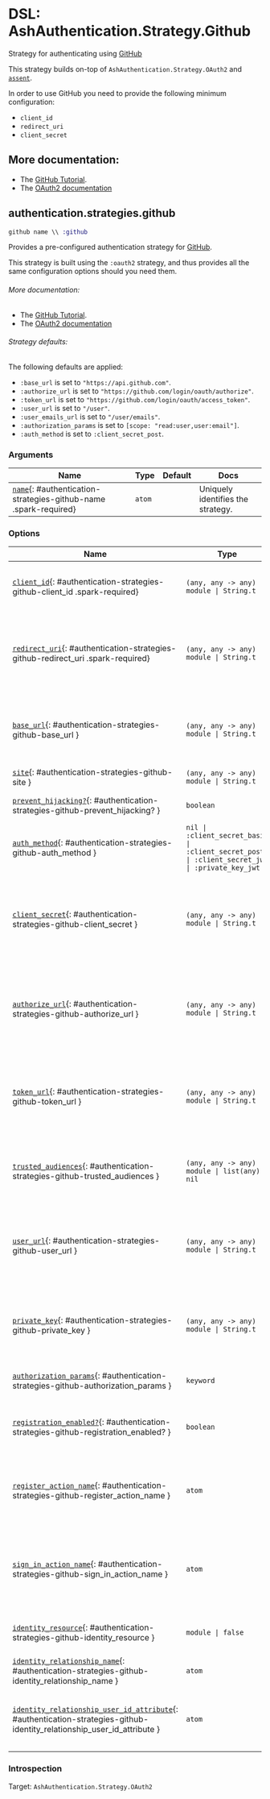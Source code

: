 <!--
This file was generated by Spark. Do not edit it by hand.
-->
# DSL: AshAuthentication.Strategy.Github

Strategy for authenticating using [GitHub](https://github.com)

This strategy builds on-top of `AshAuthentication.Strategy.OAuth2` and
[`assent`](https://hex.pm/packages/assent).

In order to use GitHub you need to provide the following minimum configuration:

  - `client_id`
  - `redirect_uri`
  - `client_secret`

## More documentation:
- The [GitHub Tutorial](/documentation/tutorial/github.md).
- The [OAuth2 documentation](`AshAuthentication.Strategy.OAuth2`)



## authentication.strategies.github
```elixir
github name \\ :github
```


Provides a pre-configured authentication strategy for [GitHub](https://github.com/).

This strategy is built using the `:oauth2` strategy, and thus provides all the same
configuration options should you need them.

###### More documentation:
- The [GitHub Tutorial](/documentation/tutorial/github.md).
- The [OAuth2 documentation](`AshAuthentication.Strategy.OAuth2`)

###### Strategy defaults:

The following defaults are applied:

* `:base_url` is set to `"https://api.github.com"`.
* `:authorize_url` is set to `"https://github.com/login/oauth/authorize"`.
* `:token_url` is set to `"https://github.com/login/oauth/access_token"`.
* `:user_url` is set to `"/user"`.
* `:user_emails_url` is set to `"/user/emails"`.
* `:authorization_params` is set to `[scope: "read:user,user:email"]`.
* `:auth_method` is set to `:client_secret_post`.







### Arguments

| Name | Type | Default | Docs |
|------|------|---------|------|
| [`name`](#authentication-strategies-github-name){: #authentication-strategies-github-name .spark-required} | `atom` |  | Uniquely identifies the strategy. |
### Options

| Name | Type | Default | Docs |
|------|------|---------|------|
| [`client_id`](#authentication-strategies-github-client_id){: #authentication-strategies-github-client_id .spark-required} | `(any, any -> any) \| module \| String.t` |  | The OAuth2 client ID.  Takes either a module which implements the `AshAuthentication.Secret` behaviour, a 2 arity anonymous function or a string. |
| [`redirect_uri`](#authentication-strategies-github-redirect_uri){: #authentication-strategies-github-redirect_uri .spark-required} | `(any, any -> any) \| module \| String.t` |  | The callback URI *base*. Not the whole URI back to the callback endpoint, but the URI to your `AuthPlug`. Takes either a module which implements the `AshAuthentication.Secret` behaviour, a 2 arity anonymous function or a string. |
| [`base_url`](#authentication-strategies-github-base_url){: #authentication-strategies-github-base_url } | `(any, any -> any) \| module \| String.t` | `"https://api.github.com"` | The base URL of the OAuth2 server - including the leading protocol (ie `https://`).  Takes either a module which implements the `AshAuthentication.Secret` behaviour, a 2 arity anonymous function or a string. |
| [`site`](#authentication-strategies-github-site){: #authentication-strategies-github-site } | `(any, any -> any) \| module \| String.t` |  | Deprecated: Use `base_url` instead. |
| [`prevent_hijacking?`](#authentication-strategies-github-prevent_hijacking?){: #authentication-strategies-github-prevent_hijacking? } | `boolean` | `true` | Requires a confirmation add_on to be present if the password strategy is used with the same identity_field. |
| [`auth_method`](#authentication-strategies-github-auth_method){: #authentication-strategies-github-auth_method } | `nil \| :client_secret_basic \| :client_secret_post \| :client_secret_jwt \| :private_key_jwt` | `:client_secret_post` | The authentication strategy used, optional. If not set, no authentication will be used during the access token request. |
| [`client_secret`](#authentication-strategies-github-client_secret){: #authentication-strategies-github-client_secret } | `(any, any -> any) \| module \| String.t` |  | The OAuth2 client secret. Required if :auth_method is `:client_secret_basic`, `:client_secret_post` or `:client_secret_jwt`. Takes either a module which implements the `AshAuthentication.Secret` behaviour, a 2 arity anonymous function or a string. |
| [`authorize_url`](#authentication-strategies-github-authorize_url){: #authentication-strategies-github-authorize_url } | `(any, any -> any) \| module \| String.t` | `"https://github.com/login/oauth/authorize"` | The API url to the OAuth2 authorize endpoint, relative to `site`, e.g `authorize_url fn _, _ -> {:ok, "https://exampe.com/authorize"} end`. Takes either a module which implements the `AshAuthentication.Secret` behaviour, a 2 arity anonymous function or a string. |
| [`token_url`](#authentication-strategies-github-token_url){: #authentication-strategies-github-token_url } | `(any, any -> any) \| module \| String.t` | `"https://github.com/login/oauth/access_token"` | The API url to access the token endpoint, relative to `site`, e.g `token_url fn _, _ -> {:ok, "https://example.com/oauth_token"} end`. Takes either a module which implements the `AshAuthentication.Secret` behaviour, a 2 arity anonymous function or a string. |
| [`trusted_audiences`](#authentication-strategies-github-trusted_audiences){: #authentication-strategies-github-trusted_audiences } | `(any, any -> any) \| module \| list(any) \| nil` |  | A list of audiences which are trusted. Takes either a module which implements the `AshAuthentication.Secret` behaviour, a 2 arity anonymous function or a string. |
| [`user_url`](#authentication-strategies-github-user_url){: #authentication-strategies-github-user_url } | `(any, any -> any) \| module \| String.t` | `"/user"` | The API url to access the user endpoint, relative to `site`, e.g `user_url fn _, _ -> {:ok, "https://example.com/userinfo"} end`. Takes either a module which implements the `AshAuthentication.Secret` behaviour, a 2 arity anonymous function or a string. |
| [`private_key`](#authentication-strategies-github-private_key){: #authentication-strategies-github-private_key } | `(any, any -> any) \| module \| String.t` |  | The private key to use if `:auth_method` is `:private_key_jwt`. Takes either a module which implements the `AshAuthentication.Secret` behaviour, a 2 arity anonymous function or a string. |
| [`authorization_params`](#authentication-strategies-github-authorization_params){: #authentication-strategies-github-authorization_params } | `keyword` | `[scope: "read:user,user:email"]` | Any additional parameters to encode in the request phase. eg: `authorization_params scope: "openid profile email"` |
| [`registration_enabled?`](#authentication-strategies-github-registration_enabled?){: #authentication-strategies-github-registration_enabled? } | `boolean` | `true` | If enabled, new users will be able to register for your site when authenticating and not already present. If not, only existing users will be able to authenticate. |
| [`register_action_name`](#authentication-strategies-github-register_action_name){: #authentication-strategies-github-register_action_name } | `atom` |  | The name of the action to use to register a user, if `registration_enabled?` is `true`. Defaults to `register_with_<name>` See the "Registration and Sign-in" section of the strategy docs for more. |
| [`sign_in_action_name`](#authentication-strategies-github-sign_in_action_name){: #authentication-strategies-github-sign_in_action_name } | `atom` |  | The name of the action to use to sign in an existing user, if `sign_in_enabled?` is `true`. Defaults to `sign_in_with_<strategy>`, which is generated for you by default. See the "Registration and Sign-in" section of the strategy docs for more information. |
| [`identity_resource`](#authentication-strategies-github-identity_resource){: #authentication-strategies-github-identity_resource } | `module \| false` | `false` | The resource used to store user identities, or `false` to disable. See the User Identities section of the strategy docs for more. |
| [`identity_relationship_name`](#authentication-strategies-github-identity_relationship_name){: #authentication-strategies-github-identity_relationship_name } | `atom` | `:identities` | Name of the relationship to the provider identities resource |
| [`identity_relationship_user_id_attribute`](#authentication-strategies-github-identity_relationship_user_id_attribute){: #authentication-strategies-github-identity_relationship_user_id_attribute } | `atom` | `:user_id` | The name of the destination (user_id) attribute on your provider identity resource. Only necessary if you've changed the `user_id_attribute_name` option of the provider identity. |





### Introspection

Target: `AshAuthentication.Strategy.OAuth2`



<style type="text/css">.spark-required::after { content: "*"; color: red !important; }</style>
